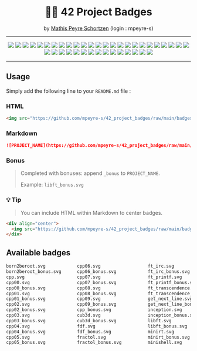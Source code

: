 <div align="center">
  <h1>🧑‍🎓 42 Project Badges</h1>
  <span>by <a href="https://github.com/mpeyre-s">Mathis Peyre Schortzen</a> (login : mpeyre-s)</span>
</div>

---

<div align="center">
<img src="https://github.com/mpeyre-s/42_project_badges/raw/main/badges/born2beroot.svg"/>
<img src="https://github.com/mpeyre-s/42_project_badges/raw/main/badges/born2beroot_bonus.svg"/>
<img src="https://github.com/mpeyre-s/42_project_badges/raw/main/badges/cpp.svg"/>
<img src="https://github.com/mpeyre-s/42_project_badges/raw/main/badges/cpp_bonus.svg"/>
<img src="https://github.com/mpeyre-s/42_project_badges/raw/main/badges/cub3d.svg"/>
<img src="https://github.com/mpeyre-s/42_project_badges/raw/main/badges/cub3d_bonus.svg"/>
<img src="https://github.com/mpeyre-s/42_project_badges/raw/main/badges/fdf.svg"/>
<img src="https://github.com/mpeyre-s/42_project_badges/raw/main/badges/fdf_bonus.svg"/>
<img src="https://github.com/mpeyre-s/42_project_badges/raw/main/badges/fractol.svg"/>
<img src="https://github.com/mpeyre-s/42_project_badges/raw/main/badges/fractol_bonus.svg"/>
<img src="https://github.com/mpeyre-s/42_project_badges/raw/main/badges/ft_irc.svg"/>
<img src="https://github.com/mpeyre-s/42_project_badges/raw/main/badges/ft_irc_bonus.svg"/>
<img src="https://github.com/mpeyre-s/42_project_badges/raw/main/badges/ft_printf.svg"/>
<img src="https://github.com/mpeyre-s/42_project_badges/raw/main/badges/ft_printf_bonus.svg"/>
<img src="https://github.com/mpeyre-s/42_project_badges/raw/main/badges/ft_transcendence.svg"/>
<img src="https://github.com/mpeyre-s/42_project_badges/raw/main/badges/ft_transcendence_bonus.svg"/>
<img src="https://github.com/mpeyre-s/42_project_badges/raw/main/badges/get_next_line.svg"/>
<img src="https://github.com/mpeyre-s/42_project_badges/raw/main/badges/get_next_line_bonus.svg"/>
<img src="https://github.com/mpeyre-s/42_project_badges/raw/main/badges/inception.svg"/>
<img src="https://github.com/mpeyre-s/42_project_badges/raw/main/badges/inception_bonus.svg"/>
<img src="https://github.com/mpeyre-s/42_project_badges/raw/main/badges/libft.svg"/>
<img src="https://github.com/mpeyre-s/42_project_badges/raw/main/badges/libft_bonus.svg"/>
<img src="https://github.com/mpeyre-s/42_project_badges/raw/main/badges/minirt.svg"/>
<img src="https://github.com/mpeyre-s/42_project_badges/raw/main/badges/minirt_bonus.svg"/>
<img src="https://github.com/mpeyre-s/42_project_badges/raw/main/badges/minishell.svg"/>
<img src="https://github.com/mpeyre-s/42_project_badges/raw/main/badges/minishell_bonus.svg"/>
<img src="https://github.com/mpeyre-s/42_project_badges/raw/main/badges/minitalk.svg"/>
<img src="https://github.com/mpeyre-s/42_project_badges/raw/main/badges/minitalk_bonus.svg"/>
<img src="https://github.com/mpeyre-s/42_project_badges/raw/main/badges/netpractice.svg"/>
<img src="https://github.com/mpeyre-s/42_project_badges/raw/main/badges/netpractice_bonus.svg"/>
<img src="https://github.com/mpeyre-s/42_project_badges/raw/main/badges/philosophers.svg"/>
<img src="https://github.com/mpeyre-s/42_project_badges/raw/main/badges/philosophers_bonus.svg"/>
<img src="https://github.com/mpeyre-s/42_project_badges/raw/main/badges/pipex.svg"/>
<img src="https://github.com/mpeyre-s/42_project_badges/raw/main/badges/pipex_bonus.svg"/>
<img src="https://github.com/mpeyre-s/42_project_badges/raw/main/badges/push_swap.svg"/>
<img src="https://github.com/mpeyre-s/42_project_badges/raw/main/badges/push_swap_bonus.svg"/>
<img src="https://github.com/mpeyre-s/42_project_badges/raw/main/badges/so_long.svg"/>
<img src="https://github.com/mpeyre-s/42_project_badges/raw/main/badges/so_long_bonus.svg"/>
<img src="https://github.com/mpeyre-s/42_project_badges/raw/main/badges/webserv.svg"/>
<img src="https://github.com/mpeyre-s/42_project_badges/raw/main/badges/webserv_bonus.svg"/>
</div>

---

## Usage

Simply add the following line to your `README.md` file :

### HTML
```html
<img src="https://github.com/mpeyre-s/42_project_badges/raw/main/badges/PROJECT_NAME.svg"/>
```
### Markdown

```md
![PROJECT_NAME](https://github.com/mpeyre-s/42_project_badges/raw/main/badges/PROJECT_NAME.svg)
```

### Bonus

> Completed with bonuses: append `_bonus` to `PROJECT_NAME`.
>
> Example: `libft_bonus.svg`

### 💡 Tip

> You can include HTML within Markdown to center badges.

```html
<div align="center">
  <img src="https://github.com/mpeyre-s/42_project_badges/raw/main/badges/PROJECT_NAME.svg"/>
</div>
```

## Available badges

```bash
born2beroot.svg            cpp06.svg                  ft_irc.svg                 minishell_bonus.svg
born2beroot_bonus.svg      cpp06_bonus.svg            ft_irc_bonus.svg           minitalk.svg
cpp.svg                    cpp07.svg                  ft_printf.svg              minitalk_bonus.svg
cpp00.svg                  cpp07_bonus.svg            ft_printf_bonus.svg        netpractice.svg
cpp00_bonus.svg            cpp08.svg                  ft_transcendence.svg       netpractice_bonus.svg
cpp01.svg                  cpp08_bonus.svg            ft_transcendence_bonus.svg philosophers.svg
cpp01_bonus.svg            cpp09.svg                  get_next_line.svg          philosophers_bonus.svg
cpp02.svg                  cpp09_bonus.svg            get_next_line_bonus.svg    pipex.svg
cpp02_bonus.svg            cpp_bonus.svg              inception.svg              pipex_bonus.svg
cpp03.svg                  cub3d.svg                  inception_bonus.svg        push_swap.svg
cpp03_bonus.svg            cub3d_bonus.svg            libft.svg                  push_swap_bonus.svg
cpp04.svg                  fdf.svg                    libft_bonus.svg            so_long.svg
cpp04_bonus.svg            fdf_bonus.svg              minirt.svg                 so_long_bonus.svg
cpp05.svg                  fractol.svg                minirt_bonus.svg           webserv.svg
cpp05_bonus.svg            fractol_bonus.svg          minishell.svg              webserv_bonus.svg
```


